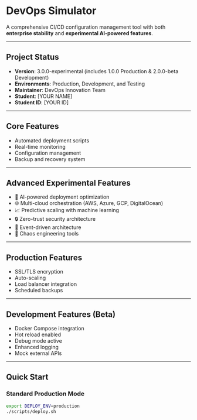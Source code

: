 # DevOps Simulator

A comprehensive CI/CD configuration management tool with both **enterprise stability** and **experimental AI-powered features**.

---

## Project Status
- **Version**: 3.0.0-experimental (includes 1.0.0 Production & 2.0.0-beta Development)
- **Environments**: Production, Development, and Testing
- **Maintainer**: DevOps Innovation Team
- **Student**: [YOUR NAME]
- **Student ID**: [YOUR ID]

---

## Core Features
- Automated deployment scripts  
- Real-time monitoring  
- Configuration management  
- Backup and recovery system  

---

## Advanced Experimental Features
- 🤖 AI-powered deployment optimization  
- 🌐 Multi-cloud orchestration (AWS, Azure, GCP, DigitalOcean)  
- 📈 Predictive scaling with machine learning  
- 🔒 Zero-trust security architecture  
- 🌊 Event-driven architecture  
- 🎯 Chaos engineering tools  

---

## Production Features
- SSL/TLS encryption  
- Auto-scaling  
- Load balancer integration  
- Scheduled backups  

---

## Development Features (Beta)
- Docker Compose integration  
- Hot reload enabled  
- Debug mode active  
- Enhanced logging  
- Mock external APIs  

---

## Quick Start

### Standard Production Mode
```bash
export DEPLOY_ENV=production
./scripts/deploy.sh
